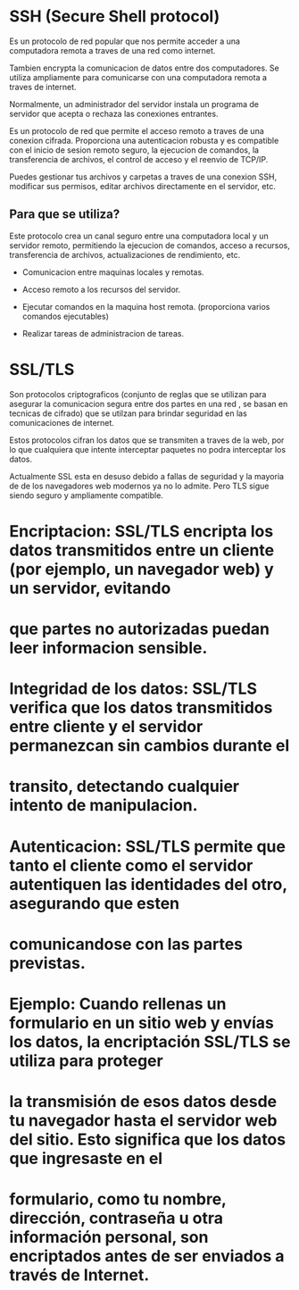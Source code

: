 # SSH (Secure Shell protocol)
Es un protocolo de red popular que nos permite acceder a una computadora remota a traves de una red 
como internet.

Tambien encrypta la comunicacion de datos entre dos computadores. Se utiliza ampliamente para
comunicarse con una computadora remota a traves de internet.

Normalmente, un administrador del servidor instala un programa de servidor que acepta o rechaza las conexiones entrantes.

Es un protocolo de red que permite el acceso remoto a traves de una conexion cifrada. Proporciona
una autenticacion robusta y es compatible con el inicio de sesion remoto seguro, la ejecucion
de comandos, la transferencia de archivos, el control de acceso y el reenvio de TCP/IP.

Puedes gestionar tus archivos y carpetas a traves de una conexion SSH, modificar sus permisos,
editar archivos directamente en el servidor, etc.

## Para que se utiliza?

Este protocolo crea un canal seguro entre una computadora local y un servidor remoto, permitiendo la ejecucion de comandos, 
acceso a recursos, transferencia de archivos, actualizaciones de rendimiento, etc.

- Comunicacion entre maquinas locales y remotas.

- Acceso remoto a los recursos del servidor.

- Ejecutar comandos en la maquina host remota. (proporciona varios comandos ejecutables)

- Realizar tareas de administracion de tareas.


# SSL/TLS

Son protocolos criptograficos (conjunto de reglas que se utilizan para asegurar la comunicacion segura entre dos partes en una red
, se basan en tecnicas de cifrado) que se utilzan para brindar seguridad en las comunicaciones de internet.

Estos protocolos cifran los datos que se transmiten a traves de la web, por lo que cualquiera que intente interceptar paquetes
no podra  interceptar los datos. 

Actualmente SSL esta en desuso debido a fallas de seguridad y la mayoria de de los navegadores web modernos ya no lo admite. Pero
TLS sigue siendo seguro y ampliamente compatible.

# Encriptacion: SSL/TLS encripta los datos transmitidos entre un cliente (por ejemplo, un navegador web) y un servidor, evitando
# que partes no autorizadas puedan leer informacion sensible.

# Integridad de los datos: SSL/TLS verifica que los datos transmitidos entre cliente y el servidor permanezcan sin cambios durante el 
# transito, detectando cualquier intento de manipulacion.

# Autenticacion: SSL/TLS permite que tanto el cliente como el servidor autentiquen las identidades del otro, asegurando que esten 
# comunicandose con las partes previstas.

# Ejemplo: Cuando rellenas un formulario en un sitio web y envías los datos, la encriptación SSL/TLS se utiliza para proteger
# la transmisión de esos datos desde tu navegador hasta el servidor web del sitio. Esto significa que los datos que ingresaste en el 
# formulario, como tu nombre, dirección, contraseña u otra información personal, son encriptados antes de ser enviados a través de Internet.



